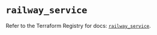 # `railway_service`

Refer to the Terraform Registry for docs: [`railway_service`](https://registry.terraform.io/providers/terraform-community-providers/railway/0.5.2/docs/resources/service).
